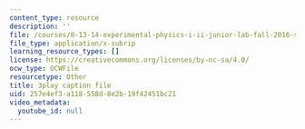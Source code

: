 ```yaml
---
content_type: resource
description: ''
file: /courses/8-13-14-experimental-physics-i-ii-junior-lab-fall-2016-spring-2017/257e4ef3a118558d8e2b19f42451bc21_YcuKaphreT0.vtt
file_type: application/x-subrip
learning_resource_types: []
license: https://creativecommons.org/licenses/by-nc-sa/4.0/
ocw_type: OCWFile
resourcetype: Other
title: 3play caption file
uid: 257e4ef3-a118-558d-8e2b-19f42451bc21
video_metadata:
  youtube_id: null
---
```

